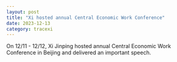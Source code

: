 ```yaml
---
layout: post
title: "Xi hosted annual Central Economic Work Conference"
date: 2023-12-13
category: tracexi
---
```


On 12/11 - 12/12, Xi Jinping hosted annual Central Economic Work Conference in Beijing and delivered an important speech.

